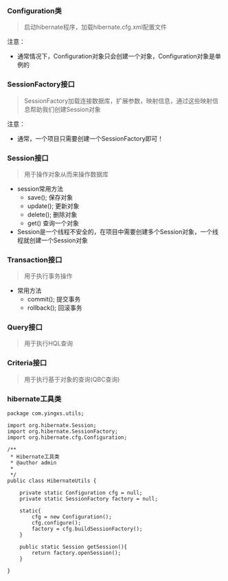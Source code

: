 ### Configuration类
> 启动hibernate程序，加载hibernate.cfg.xml配置文件

注意：
* 通常情况下，Configuration对象只会创建一个对象，Configuration对象是单例的

### SessionFactory接口
> SessionFactory加载连接数据库，扩展参数，映射信息，通过这些映射信息帮助我们创建Session对象

注意：
* 通常，一个项目只需要创建一个SessionFactory即可！

### Session接口
> 用于操作对象从而来操作数据库

* session常用方法
    *  save(); 保存对象
    *  update(); 更新对象
    *  delete(); 删除对象
    *  get() 查询一个对象
* Session是一个线程不安全的，在项目中需要创建多个Session对象，一个线程就创建一个Session对象

### Transaction接口
> 用于执行事务操作

* 常用方法
    *  commit(); 提交事务
    *  rollback(); 回滚事务

### Query接口
> 用于执行HQL查询

### Criteria接口
> 用于执行基于对象的查询(QBC查询)

### hibernate工具类
```
package com.yingxs.utils;

import org.hibernate.Session;
import org.hibernate.SessionFactory;
import org.hibernate.cfg.Configuration;

/**
 * Hibernate工具类
 * @author admin
 *
 */
public class HibernateUtils {
	
	private static Configuration cfg = null;
	private static SessionFactory factory = null;
	
	static{
		cfg = new Configuration();
		cfg.configure();
		factory = cfg.buildSessionFactory();
	}
	
	public static Session getSession(){
		return factory.openSession();
	}
	
}

```





